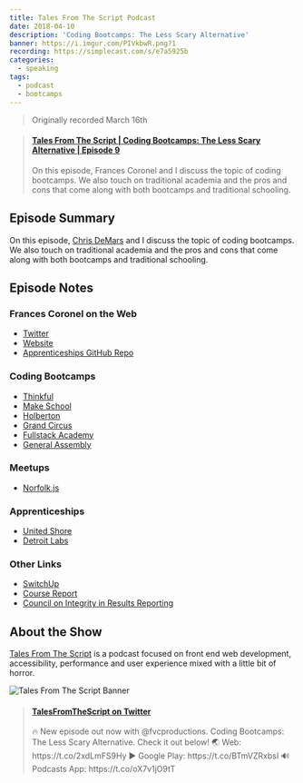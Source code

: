 ```yaml
---
title: Tales From The Script Podcast
date: 2018-04-10
description: 'Coding Bootcamps: The Less Scary Alternative'
banner: https://i.imgur.com/PIVkbwR.png?1
recording: https://simplecast.com/s/e7a5925b
categories:
  - speaking
tags:
  - podcast
  - bootcamps
---
```


> Originally recorded March 16th

<blockquote class="embedly-card"><h4><a href="https://simplecast.com/s/e7a5925b">Tales From The Script | Coding Bootcamps: The Less Scary Alternative | Episode 9</a></h4><p>On this episode, Frances Coronel and I discuss the topic of coding bootcamps. We also touch on traditional academia and the pros and cons that come along with both bootcamps and traditional schooling.</p></blockquote>
<script async src="//cdn.embedly.com/widgets/platform.js" charset="UTF-8"></script>

## Episode Summary

On this episode, [Chris DeMars](https://twitter.com/saltnburnem) and I discuss the topic of coding bootcamps. We also touch on traditional academia and the pros and cons that come along with both bootcamps and traditional schooling.

## Episode Notes

### Frances Coronel on the Web

- [Twitter](https://twitter.com/fvcproductions)
- [Website](https://fvcproductions.com/)
- [Apprenticeships GitHub Repo](https://github.com/fvcproductions/apprenticeships)

### Coding Bootcamps

- [Thinkful](https://www.thinkful.com/)
- [Make School](https://www.makeschool.com/)
- [Holberton](https://www.holbertonschool.com/)
- [Grand Circus](https://www.grandcircus.co/)
- [Fullstack Academy](https://www.fullstackacademy.com)
- [General Assembly](https://generalassemb.ly/)

### Meetups

- [Norfolk.js](https://www.norfolkjs.org/)

### Apprenticeships

- [United Shore](https://unitedshore.com/)
- [Detroit Labs](https://www.detroitlabs.com/)

### Other Links

- [SwitchUp](https://www.switchup.org/)
- [Course Report](https://www.coursereport.com/)
- [Council on Integrity in Results Reporting](https://cirr.org/)

## About the Show

[Tales From The Script](https://www.tftscript.com) is a podcast focused on front end web development, accessibility, performance and user experience mixed with a little bit of horror.

![Tales From The Script Banner](https://i.imgur.com/OodAkQ6.png)

<blockquote class="embedly-card"><h4><a href="https://twitter.com/TalesFTScript/status/983726072826036224">TalesFromTheScript on Twitter</a></h4><p>🔥 New episode out now with @fvcproductions. Coding Bootcamps: The Less Scary Alternative. Check it out below! 🌏 Web: https://t.co/2xdLmFS9Hy ▶️ Google Play: https://t.co/BTmVZRxbsI 🔊 Podcasts App: https://t.co/oX7v1jO9tT</p></blockquote>
<script async src="//cdn.embedly.com/widgets/platform.js" charset="UTF-8"></script>
